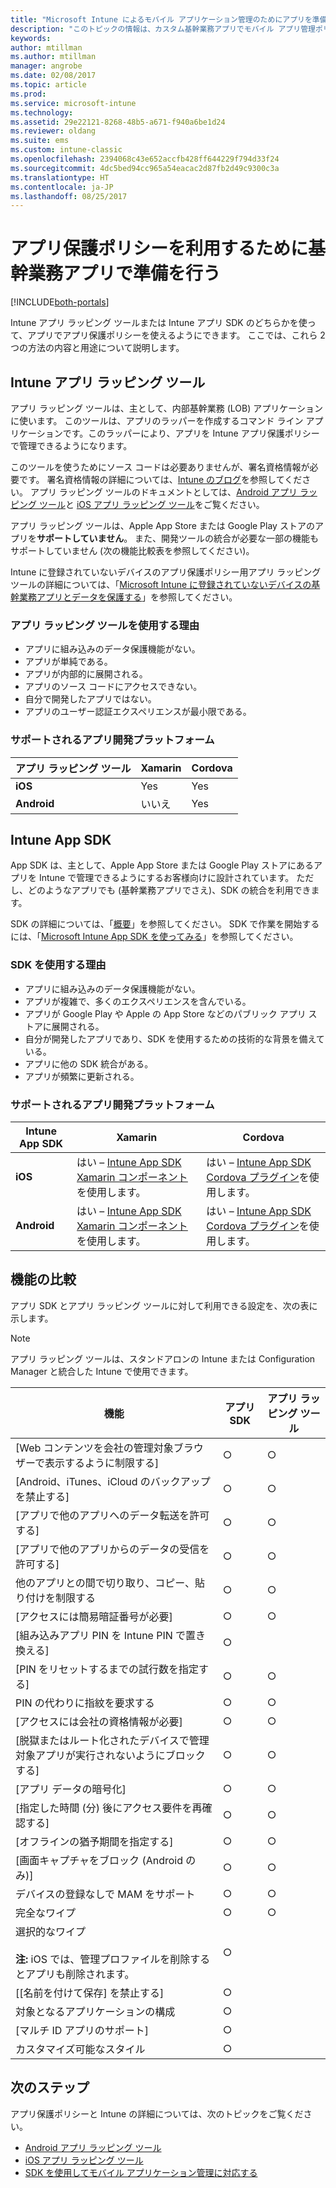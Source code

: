 ```yaml
---
title: "Microsoft Intune によるモバイル アプリケーション管理のためにアプリを準備する方法を決める"
description: "このトピックの情報は、カスタム基幹業務アプリでモバイル アプリ管理ポリシーを使用できるようにするために、アプリ ラッピング ツールとアプリ SDK を使用するタイミングを判断するときに役立ちます。"
keywords: 
author: mtillman
ms.author: mtillman
manager: angrobe
ms.date: 02/08/2017
ms.topic: article
ms.prod: 
ms.service: microsoft-intune
ms.technology: 
ms.assetid: 29e22121-8268-48b5-a671-f940a6be1d24
ms.reviewer: oldang
ms.suite: ems
ms.custom: intune-classic
ms.openlocfilehash: 2394068c43e652accfb428ff644229f794d33f24
ms.sourcegitcommit: 4dc5bed94cc965a54eacac2d87fb2d49c9300c3a
ms.translationtype: HT
ms.contentlocale: ja-JP
ms.lasthandoff: 08/25/2017
---
```

# <a name="prepare-line-of-business-apps-for-app-protection-policies"></a>アプリ保護ポリシーを利用するために基幹業務アプリで準備を行う

[!INCLUDE[both-portals](./includes/note-for-both-portals.md)]

Intune アプリ ラッピング ツールまたは Intune アプリ SDK のどちらかを使って、アプリでアプリ保護ポリシーを使えるようにできます。 ここでは、これら 2 つの方法の内容と用途について説明します。

## <a name="intune-app-wrapping-tool"></a>Intune アプリ ラッピング ツール
アプリ ラッピング ツールは、主として、内部基幹業務 (LOB) アプリケーションに使います。 このツールは、アプリのラッパーを作成するコマンド ライン アプリケーションです。このラッパーにより、アプリを Intune アプリ保護ポリシーで管理できるようになります。

このツールを使うためにソース コードは必要ありませんが、署名資格情報が必要です。 署名資格情報の詳細については、[Intune のブログ](https://blogs.technet.microsoft.com/enterprisemobility/2015/02/25/how-to-obtain-the-prerequisites-for-the-intune-app-wrapping-tool-for-ios/)を参照してください。 アプリ ラッピング ツールのドキュメントとしては、[Android アプリ ラッピング ツール](app-wrapper-prepare-android.md)と [iOS アプリ ラッピング ツール](app-wrapper-prepare-ios.md)をご覧ください。

アプリ ラッピング ツールは、Apple App Store または Google Play ストアのアプリを**サポートしていません**。 また、開発ツールの統合が必要な一部の機能もサポートしていません (次の機能比較表を参照してください)。


Intune に登録されていないデバイスのアプリ保護ポリシー用アプリ ラッピング ツールの詳細については、「[Microsoft Intune に登録されていないデバイスの基幹業務アプリとデータを保護する](/intune-classic/deploy-use/protect-line-of-business-apps-and-data-on-devices-not-enrolled-in-microsoft-intune)」を参照してください。

### <a name="reasons-to-use-the-app-wrapping-tool"></a>アプリ ラッピング ツールを使用する理由
* アプリに組み込みのデータ保護機能がない。
* アプリが単純である。
* アプリが内部的に展開される。
* アプリのソース コードにアクセスできない。
* 自分で開発したアプリではない。
* アプリのユーザー認証エクスペリエンスが最小限である。


### <a name="supported-app-development-platforms"></a>サポートされるアプリ開発プラットフォーム

|**アプリ ラッピング ツール** | **Xamarin** |**Cordova** |
|------|----|----|
|**iOS** |Yes|Yes|
|**Android**| いいえ |Yes|

## <a name="intune-app-sdk"></a>Intune App SDK
App SDK は、主として、Apple App Store または Google Play ストアにあるアプリを Intune で管理できるようにするお客様向けに設計されています。 ただし、どのようなアプリでも (基幹業務アプリでさえ)、SDK の統合を利用できます。

SDK の詳細については、「[概要](app-sdk.md)」を参照してください。 SDK で作業を開始するには、「[Microsoft Intune App SDK を使ってみる](app-sdk-get-started.md)」を参照してください。

### <a name="reasons-to-use-the-sdk"></a>SDK を使用する理由
* アプリに組み込みのデータ保護機能がない。
* アプリが複雑で、多くのエクスペリエンスを含んでいる。
* アプリが Google Play や Apple の App Store などのパブリック アプリ ストアに展開される。
* 自分が開発したアプリであり、SDK を使用するための技術的な背景を備えている。
* アプリに他の SDK 統合がある。
* アプリが頻繁に更新される。

### <a name="supported-app-development-platforms"></a>サポートされるアプリ開発プラットフォーム

|**Intune App SDK** |**Xamarin** |**Cordova**
|------|----|----|
|**iOS**|はい – [Intune App SDK Xamarin コンポーネント](app-sdk-xamarin.md)を使用します。|はい – [Intune App SDK Cordova プラグイン](app-sdk-cordova.md)を使用します。|
|**Android**| はい – [Intune App SDK Xamarin コンポーネント](app-sdk-xamarin.md)を使用します。|はい – [Intune App SDK Cordova プラグイン](app-sdk-cordova.md)を使用します。|

## <a name="feature-comparison"></a>機能の比較
アプリ SDK とアプリ ラッピング ツールに対して利用できる設定を、次の表に示します。

> [!NOTE]
> アプリ ラッピング ツールは、スタンドアロンの Intune または Configuration Manager と統合した Intune で使用できます。

|機能|アプリ SDK|アプリ ラッピング ツール|
|-----------|---------------------|-----------|
|[Web コンテンツを会社の管理対象ブラウザーで表示するように制限する]|○|○|
|[Android、iTunes、iCloud のバックアップを禁止する]|○|○|
|[アプリで他のアプリへのデータ転送を許可する]|○|○|
|[アプリで他のアプリからのデータの受信を許可する]|○|○|
|他のアプリとの間で切り取り、コピー、貼り付けを制限する|○|○|
|[アクセスには簡易暗証番号が必要]|○|○|
|[組み込みアプリ PIN を Intune PIN で置き換える]|○||
|[PIN をリセットするまでの試行数を指定する]|○|○|
|PIN の代わりに指紋を要求する |○|○|
|[アクセスには会社の資格情報が必要]|○|○|
|[脱獄またはルート化されたデバイスで管理対象アプリが実行されないようにブロックする]|○|○|
|[アプリ データの暗号化]|○|○|
|[指定した時間 (分) 後にアクセス要件を再確認する]|○|○|
|[オフラインの猶予期間を指定する]|○|○|
|[画面キャプチャをブロック (Android のみ)]|○|○|
|デバイスの登録なしで MAM をサポート|○|○|
|完全なワイプ|○|○|
|選択的なワイプ <br></br>**注:** iOS では、管理プロファイルを削除するとアプリも削除されます。|○||
|[[名前を付けて保存] を禁止する] |○||
|対象となるアプリケーションの構成 |○||
|[マルチ ID アプリのサポート]|○||
|カスタマイズ可能なスタイル |○|||
## <a name="next-steps"></a>次のステップ

アプリ保護ポリシーと Intune の詳細については、次のトピックをご覧ください。

  -  [Android アプリ ラッピング ツール](app-wrapper-prepare-android.md)</br>
  - [iOS アプリ ラッピング ツール](app-wrapper-prepare-ios.md)</br>
  - [SDK を使用してモバイル アプリケーション管理に対応する](/intune-classic/deploy-use/use-the-sdk-to-enable-apps-for-mobile-application-management)
